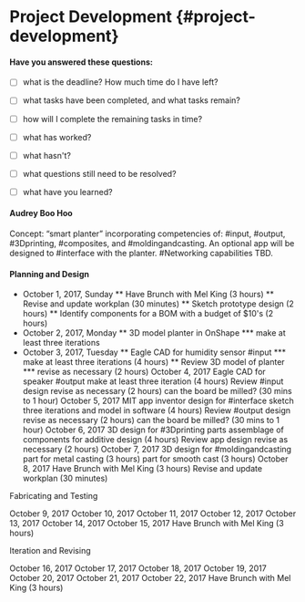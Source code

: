 # Project Development {#project-development}

#### Have you answered these questions:

* [ ] what is the deadline? How much time do I have left?

* [ ] what tasks have been completed, and what tasks remain?

* [ ] how will I complete the remaining tasks in time?

* [ ] what has worked?

* [ ] what hasn't?

* [ ] what questions still need to be resolved?

* [ ] what have you learned?

#### Audrey Boo Hoo

Concept: “smart planter” incorporating competencies of: #input, #output, #3Dprinting, #composites, and #moldingandcasting. An optional app will be designed to #interface with the planter. #Networking capabilities TBD.

#### Planning and Design

* October 1, 2017, Sunday
** Have Brunch with Mel King (3 hours)
** Revise and update workplan (30 minutes) 
** Sketch prototype design (2 hours)
** Identify components for a BOM with a budget of $10's (2 hours)
* October 2, 2017, Monday
** 3D model planter in OnShape
*** make at least three iterations
* October 3, 2017, Tuesday
** Eagle CAD for humidity sensor #input
*** make at least three iterations (4 hours)
** Review 3D model of planter
*** revise as necessary (2 hours)
October 4, 2017
Eagle CAD for speaker #output
make at least three iteration (4 hours)
Review #input design
revise as necessary (2 hours)
can the board be milled? (30 mins to 1 hour)
October 5, 2017
MIT app inventor design for #interface
sketch three iterations and model in software (4 hours)
Review #output design
revise as necessary (2 hours)
can the board be milled? (30 mins to 1 hour)
October 6, 2017
3D design for #3Dprinting parts
assemblage of components for additive design (4 hours)
Review app design
revise as necessary (2 hours)
October 7, 2017
3D design for #moldingandcasting
part for metal casting (3 hours)
part for smooth cast (3 hours)
October 8, 2017
Have Brunch with Mel King (3 hours)
Revise and update workplan (30 minutes) 

Fabricating and Testing

October 9, 2017
October 10, 2017
October 11, 2017
October 12, 2017
October 13, 2017
October 14, 2017
October 15, 2017
Have Brunch with Mel King (3 hours)

Iteration and Revising

October 16, 2017
October 17, 2017
October 18, 2017
October 19, 2017
October 20, 2017
October 21, 2017
October 22, 2017
Have Brunch with Mel King (3 hours)


